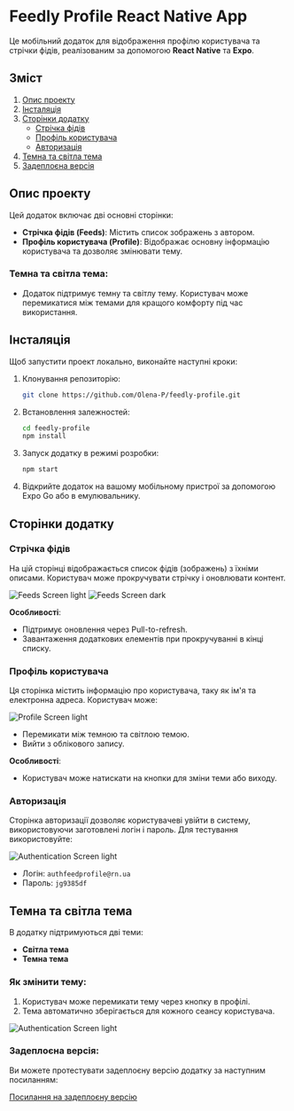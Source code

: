 # Feedly Profile React Native App

Це мобільний додаток для відображення профілю користувача та стрічки фідів, реалізованим за допомогою **React Native** та **Expo**.

## Зміст

1. [Опис проекту](#опис-проекту)
2. [Інсталяція](#інсталяція)
3. [Сторінки додатку](#сторінки-додатку)
   - [Стрічка фідів](#стрічка-фідів)
   - [Профіль користувача](#профіль-користувача)
   - [Авторизація](#авторизація)
4. [Темна та світла тема](#темна-та-світла-тема)
5. [Задеплоєна версія](#задеплоєна-версія)

## Опис проекту

Цей додаток включає дві основні сторінки:

- **Стрічка фідів (Feeds)**: Містить список зображень з автором.
- **Профіль користувача (Profile)**: Відображає основну інформацію користувача та дозволяє змінювати тему.

### Темна та світла тема:

- Додаток підтримує темну та світлу тему. Користувач може перемикатися між темами для кращого комфорту під час використання.

## Інсталяція

Щоб запустити проект локально, виконайте наступні кроки:

1. Клонування репозиторію:

   ```bash
   git clone https://github.com/Olena-P/feedly-profile.git
   ```

2. Встановлення залежностей:

   ```bash
   cd feedly-profile
   npm install
   ```

3. Запуск додатку в режимі розробки:

   ```bash
   npm start
   ```

4. Відкрийте додаток на вашому мобільному пристрої за допомогою Expo Go або в емулювальнику.

## Сторінки додатку

### Стрічка фідів

На цій сторінці відображається список фідів (зображень) з їхніми описами. Користувач може прокручувати стрічку і оновлювати контент.

![Feeds Screen light](assets/images/feeds-light.webp) ![Feeds Screen dark](assets/images/feeds-dark.webp)

**Особливості**:

- Підтримує оновлення через Pull-to-refresh.
- Завантаження додаткових елементів при прокручуванні в кінці списку.

### Профіль користувача

Ця сторінка містить інформацію про користувача, таку як ім'я та електронна адреса. Користувач може:

![Profile Screen light](assets/images/profile-light.webp)

- Перемикати між темною та світлою темою.
- Вийти з облікового запису.

**Особливості**:

- Користувач може натискати на кнопки для зміни теми або виходу.

### Авторизація

Сторінка авторизації дозволяє користувачеві увійти в систему, використовуючи заготовлені логін і пароль. Для тестування використовуйте:

![Authentication Screen light](assets/images/auth-light.webp)

- Логін: `authfeedprofile@rn.ua`
- Пароль: `jg9385df`

## Темна та світла тема

В додатку підтримуються дві теми:

- **Світла тема**
- **Темна тема**

### Як змінити тему:

1. Користувач може перемикати тему через кнопку в профілі.
2. Тема автоматично зберігається для кожного сеансу користувача.

![Authentication Screen light](assets/images/toggle-theme.webp)

### Задеплоєна версія:

Ви можете протестувати задеплоєну версію додатку за наступним посиланням:

[Посилання на задеплоєну версію](https://expo.dev/accounts/web-shift/projects/feedly-profile/builds/867495d6-bd55-4cfb-8d5f-ddd3e02e8404)
